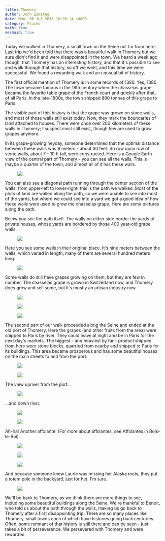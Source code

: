 ```yaml
---
title: Thomery
author: John Zumsteg
date: Mon, 06 Jul 2015 16:26:14 +0000
category: Places
math: true
mermaid: true
---
```

Today we walked in Thomery, a small town on the Seine not far from here. Last trip we'd been told that there was a beautiful walk in Thomery but we sure didn't find it and were disappointed in the town. We heard a week ago, though, that Thomery has an interesting history, and that it's possible to see and walk through that history, so off we went, and this time we were successful. We found a rewarding walk and an unusual bit of history.

The first official mention of Thomery is in some records of 1380. Yes, 1380. The town became famous in the 18th century when the chasselas grape became the favorite table grape of the French court and quickly after that, of all Paris. In the late-1800s, the town shipped 800 tonnes of this grape to Paris.

The visible part of this history is that the grape was grown on stone walls, and most of those walls still exist today. Now, they mark the boundaries of land attached to houses. There were once over 200 kilometers of these walls in Thomery; I suspect most still exist, though few are used to grow grapes anymore.

In its grape-growing heyday, someone determined that the optimal distance between these walls was 9 meters - about 30 feet. So row upon row of stone walls, about 7 - 10 ft tall, were constructed. Here is a Google Earth view of the central part of Thomery - you can see all the walls. This is maybe a quarter of the town, and almost all of it has these walls.
<figure>
	<img src="{{site.url}}/assets/images/2015/07/Thomery-view-2.jpeg"/>
	<figcaption></figcaption>
</figure>


You can also see a diagonal path running through the center section of the walls, from upper-left to lower-right; this is the path we walked. Most of the plots of land are walled along the path, so we were unable to see into most of the yards, but where we could see into a yard we got a good idea of how these walls were used to grow the chasselas grape. Here are some pictures along the path.

Below you see the path itself. The walls on either side border the yards of private houses, whose yards are bordered by those 400 year-old grape walls.
<figure>
	<img src="{{site.url}}/assets/images/2015/07/DSC08785-2.jpg"/>
	<figcaption></figcaption>
</figure>



Here you see some walls in their original place. It's nine meters between the walls, which varied in length; many of them are several hundred meters long.

<figure>
	<img src="{{site.url}}/assets/images/2015/07/DSC08786-3.jpg"/>
	<figcaption></figcaption>
</figure>



Some walls do still have grapes growing on them, but they are few in number. The chasselas grape is grown in Switzerland now, and Thomery does grow and sell some, but it's mostly an artisan industry now.
<figure>
	<img src="{{site.url}}/assets/images/2015/07/DSC08783-1.jpg"/>
	<figcaption></figcaption>
</figure>



<figure>
	<img src="{{site.url}}/assets/images/2015/07/DSC08801-6.jpg"/>
	<figcaption></figcaption>
</figure>



<figure>
	<img src="{{site.url}}/assets/images/2015/07/DSC08796-5.jpg"/>
	<figcaption></figcaption>
</figure>



The second part of our walk proceeded along the Seine and ended at the old port of Thomery. Here the grapes (and other fruits from the area) were shipped to Paris by river. They could leave at night and be in Paris for the next day's markets. The biggest - and heaviest by far - product shipped from here were stone blocks, quarried from nearby and shipped to Paris for its buildings. This area became prosperous and has some beautiful houses on the main streets to and from the port.

<figure>
	<img src="{{site.url}}/assets/images/2015/07/DSC08814-9.jpg"/>
	<figcaption></figcaption>
</figure>


<figure>
	<img src="{{site.url}}/assets/images/2015/07/DSC08815-10.jpg"/>
	<figcaption></figcaption>
</figure>



The view upriver from the port...

<figure>
	<img src="{{site.url}}/assets/images/2015/07/DSC08816-11.jpg"/>
	<figcaption></figcaption>
</figure>



...and down river.

<figure>
	<img src="{{site.url}}/assets/images/2015/07/DSC08817-12.jpg"/>
	<figcaption></figcaption>
</figure>



<figure>
	<img src="{{site.url}}/assets/images/2015/07/DSC08824-13.jpg"/>
	<figcaption></figcaption>
</figure>



Ah-ha! Another affolante! (For more about affolantes, see Affolantes in Bois-le-Roi)
<figure>
	<img src="{{site.url}}/assets/images/2015/07/DSC08825-14.jpg"/>
	<figcaption></figcaption>
</figure>



<figure>
	<img src="{{site.url}}/assets/images/2015/07/DSC08829-15.jpg"/>
	<figcaption></figcaption>
</figure>



<figure>
	<img src="{{site.url}}/assets/images/2015/07/DSC08832-16.jpg"/>
	<figcaption></figcaption>
</figure>


And because someone knew Laurie was missing her Alaska roots, they put a totem pole in the backyard, just for her, I'm sure.

<figure>
	<img src="{{site.url}}/assets/images/2015/07/DSC08834-17.jpg"/>
	<figcaption></figcaption>
</figure>



We'll be back to Thomery, as we think there are more things to see, including some beautiful buildings along the Seine. We're thankful to Benoit, who told us about the path through the walls, making us go back to Thomery after a first disappointing trip. There are so many places like Thomery, small towns each of which have histories going back centuries. Often, some remnant of that history is still there and can be seen - just takes a bit of perseverence. We persevered with Thomery and were rewarded.
